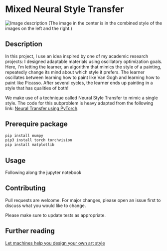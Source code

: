 # Mixed Neural Style Transfer

![Image description](https://static.wixstatic.com/media/94d104_d4932d4d0bde443fa6a5ef511762136f~mv2_d_4897_2184_s_2.png)
(The image in the center is in the combined style of the images on the left and the right.)

## Description

In this project, I use an idea inspired by one of my academic research projects: I designed adaptable materials using oscillatory optimization goals. Here, I'm letting the learner, an algorithm that mimics the style of a painting, repeatedly change its mind about which style it prefers. The learner oscillates between learning how to paint like Van Gogh and learning how to paint like Picasso. After several cycles, the learner ends up painting in a style that has qualities of both!

We make use of a technique called Neural Style Transfer to mimic a single style. The code for this subproblem is heavy adapted from the following link: [Neural Transfer using PyTorch](https://pytorch.org/tutorials/advanced/neural_style_tutorial.html).

## Prerequire package

```bash
pip install numpy
pip3 install torch torchvision
pip install matplotlib

```

## Usage

Following along the jupyter notebook

## Contributing
Pull requests are welcome. For major changes, please open an issue first to discuss what you would like to change.

Please make sure to update tests as appropriate.

## Further reading

[Let machines help you design your own art style](https://www.hallojiayi.com/post/let-machine-help-you-design-your-own-art-style)
